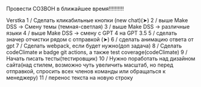 Провести СОЗВОН в ближайшее время!!!!!!!!!!

Verstka
1 / Сделать кликабильные кнопки (new chat)(➤)
2 / выше Make DSS -> Смену темы (темная-светлая)
3 / выше Make DSS -> различные языки
4 / выше Make DSS -> смену с GPT 4 на GPT 3.5
5 / сделать значер отчистки рядом с отправкой (➤)
6 / сделать анимацию ответа от gpt
7 / Сделать webpack, если будет нужно(доп задача)
8 / Сделать codeClimate и badge git actions, а также test coverage(codeClimate)
9 / Начать писать тесты(тестировщик)
10 / Нужно поработать над дизайном сайта(над стилем, возможно чуть увеличить масштаб, но перед отправкой, спросить всех членов команды или обращаться к менеджеру)
11 / перенос текста на новую строку
